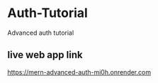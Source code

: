 # Auth-Tutorial
Advanced auth tutorial

## live web app link
https://mern-advanced-auth-mi0h.onrender.com
